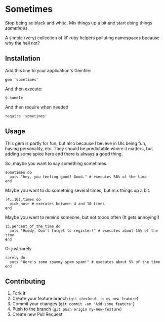 # Sometimes

Stop being so black and white. Mix things up a bit and start doing things *sometimes*.

A simple (very) collection of lil' ruby helpers polluting namespaces because why the hell not?

## Installation

Add this line to your application's Gemfile:

    gem 'sometimes'

And then execute:

    $ bundle

And then require when needed

    require 'sometimes'

## Usage

This gem is partly for fun, but also because I believe in UIs being fun, having personality, etc. They should be predictable where it matters, but adding some spice here and there is always a good thing. 

So, maybe you want to say something sometimes.

    sometimes do
      puts "hey, you feeling good? Good." # executes 50% of the time
    end

Maybe you want to do something several times, but mix things up a bit.

    (4..10).times do
      pick_nose # executes between 4 and 10 times
    end

Maybe you want to remind someone, but not toooo often (It gets annoying!)

    15.percent_of_the_time do
      puts "Howdy, Don't forget to register!" # executes about 15% of the time
    end

Or just rarely

    rarely do
      puts "Here's some spammy spam spam!" # executes about 5% of the time
    end

## Contributing

1. Fork it
2. Create your feature branch (`git checkout -b my-new-feature`)
3. Commit your changes (`git commit -am 'Add some feature'`)
4. Push to the branch (`git push origin my-new-feature`)
5. Create new Pull Request
